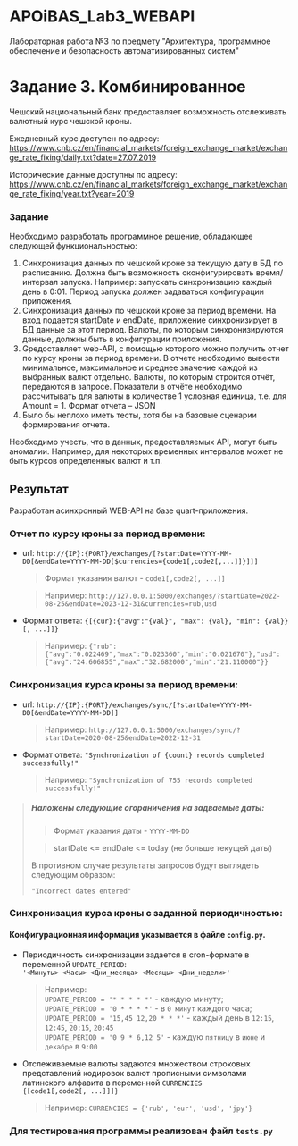 # APOiBAS_Lab3_WEBAPI
Лабораторная работа №3 по предмету "Архитектура, программное обеспечение и безопасность автоматизированных систем"

# Задание 3. Комбинированное

Чешский национальный банк предоставляет возможность отслеживать валютный курс чешской кроны.

Ежедневный курс доступен по адресу: https://www.cnb.cz/en/financial_markets/foreign_exchange_market/exchange_rate_fixing/daily.txt?date=27.07.2019

Исторические данные доступны по адресу: https://www.cnb.cz/en/financial_markets/foreign_exchange_market/exchange_rate_fixing/year.txt?year=2019

### Задание

Необходимо разработать программное решение, обладающее следующей функциональностью:

1. Cинхронизация данных по чешской кроне за текущую дату в БД по расписанию. Должна быть возможность сконфигурировать время/интервал запуска. Например: запускать синхронизацию каждый день в 0:01. Период запуска должен задаваться конфигурации приложения.
2. Cинхронизация данных по чешской кроне за период времени. На вход подается startDate и endDate, приложение синхронизирует в БД данные за этот период. Валюты, по которым синхронизируются данные, должны быть в конфигурации приложения.
3. Gредоставляет web-API, с помощью которого можно получить отчет по курсу кроны за период времени. В отчете необходимо вывести минимальное, максимальное и среднее значение каждой из выбранных валют отдельно. Валюты, по которым строится отчёт, передаются в запросе. Показатели в отчёте необходимо рассчитывать для валюты в количестве 1 условная единица, т.е. для Amount = 1. Формат отчета – JSON
4. Было бы неплохо иметь тесты, хотя бы на базовые сценарии формирования отчета.

Необходимо учесть, что в данных, предоставляемых API, могут быть аномалии. Например, для некоторых временных интервалов может не быть курсов определенных валют и т.п.


## Результат

Разработан асинхронный WEB-API на базе quart-приложения.

### Отчет по курсу кроны за период времени:
 - url: `http://{IP}:{PORT}/exchanges/[?startDate=YYYY-MM-DD[&endDate=YYYY-MM-DD[$currencies={code1[,code2[,...]]}]]]`
    > Формат указания валют - `code1[,code2[, ...]]`
    
    > Например: `http://127.0.0.1:5000/exchanges/?startDate=2022-08-25&endDate=2023-12-31&currencies=rub,usd`
 - Формат ответа: `{[{cur}:{"avg":"{val}", "max": {val}, "min": {val}}[, ...]]}`
    > Например: `{"rub":{"avg":"0.022469","max":"0.023360","min":"0.021670"},"usd":{"avg":"24.606855","max":"32.682000","min":"21.110000"}}`
 
### Синхронизация курса кроны за период времени:
 - url: `http://{IP}:{PORT}/exchanges/sync/[?startDate=YYYY-MM-DD[&endDate=YYYY-MM-DD]]`
    > Например: `http://127.0.0.1:5000/exchanges/sync/?startDate=2020-08-25&endDate=2022-12-31`
 - Формат ответа: `"Synchronization of {count} records completed successfully!"`
    > Например: `"Synchronization of 755 records completed successfully!"`
 
> ##### Наложены следующие огораничения на задваемые даты:
>> Формат указания даты - `YYYY-MM-DD`
> 
>> startDate <= endDate <= today (не больше текущей даты)
> 
> В противном случае результаты запросов будут выглядеть следующим образом:
> 
> `"Incorrect dates entered"`

### Синхронизация курса кроны c заданной периодичностью:
#### Конфигурационная информация указывается в файле ```config.py```.
- Периодичность синхронизации задается в cron-формате в переменной `UPDATE_PERIOD`:\
  `'<Минуты> <Часы> <Дни_месяца> <Месяцы> <Дни_недели>'`
   > Например: \
   > `UPDATE_PERIOD = '* * * * *'` - каждую минуту;\
   > `UPDATE_PERIOD = '0 * * * *'` - в `0 минут` каждого часа;\
   > `UPDATE_PERIOD = '15,45 12,20 * * *'` - каждый день в `12:15`, `12:45`, `20:15`, `20:45`\
   > `UPDATE_PERIOD = '0 9 * 6,12 5'` - каждую `пятницу` в `июне` и `декабре` в `9:00`
- Отслеживаемые валюты задаются множеством строковых представлений кодировок валют прописными символами латинского алфавита в переменной `CURRENCIES`\
   `{[code1[,code2[, ...]]]}`
   > Например: `CURRENCIES = {'rub', 'eur', 'usd', 'jpy'}`
  
### Для тестирования программы реализован файл `tests.py`